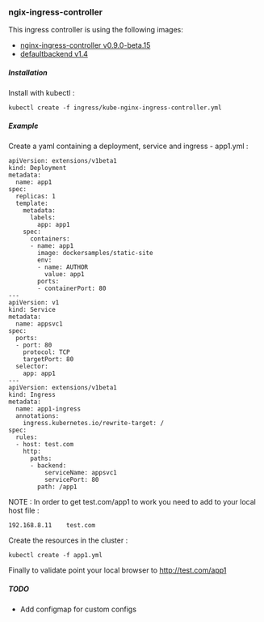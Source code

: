 ### ngix-ingress-controller
This ingress controller is using the following images:
- [nginx-ingress-controller v0.9.0-beta.15](https://console.cloud.google.com/gcr/images/google-containers/GLOBAL/nginx-ingress-controller)
- [defaultbackend v1.4](https://console.cloud.google.com/gcr/images/google-containers/GLOBAL/defaultbackend)
##### Installation
Install with kubectl :
```
kubectl create -f ingress/kube-nginx-ingress-controller.yml
```
##### Example
Create a yaml containing a deployment, service and ingress - app1.yml :
```
apiVersion: extensions/v1beta1
kind: Deployment
metadata:
  name: app1
spec:
  replicas: 1
  template:
    metadata:
      labels:
        app: app1
    spec:
      containers:
      - name: app1
        image: dockersamples/static-site
        env:
        - name: AUTHOR
          value: app1
        ports:
        - containerPort: 80
---
apiVersion: v1
kind: Service
metadata:
  name: appsvc1
spec:
  ports:
  - port: 80
    protocol: TCP
    targetPort: 80
  selector:
    app: app1
---
apiVersion: extensions/v1beta1
kind: Ingress
metadata:
  name: app1-ingress
  annotations:
    ingress.kubernetes.io/rewrite-target: /
spec:
  rules:
  - host: test.com
    http:
      paths:
      - backend:
          serviceName: appsvc1
          servicePort: 80
        path: /app1
```
NOTE : In order to get test.com/app1 to work you need to add to your local host file :
```
192.168.8.11	test.com
```
Create the resources in the cluster :
```
kubectl create -f app1.yml
```
Finally to validate point your local browser to http://test.com/app1
##### TODO
- Add configmap for custom configs
